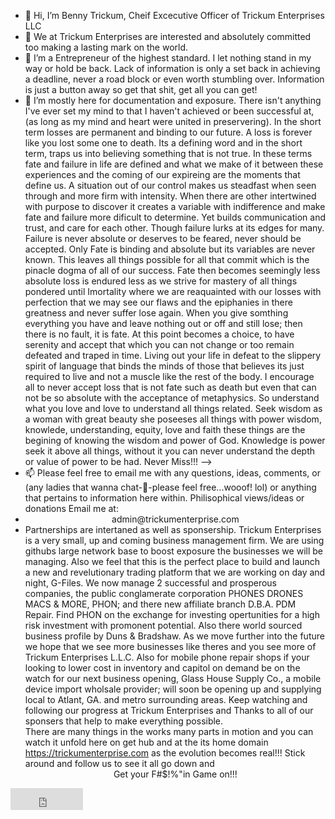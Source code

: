 - 👋 Hi, I’m Benny Trickum, Cheif Excecutive Officer of Trickum Enterprises LLC 
- 👀 We at Trickum Enterprises are interested and absolutely committed too making a lasting mark on the world.
- 🌱 I’m a Entrepreneur of the highest standard.  I let nothing stand in my way or hold be back.  Lack of information is only a set back in achieving a deadline, never a road block or even worth stumbling over.  Information is just a button away so get that shit, get all you can get!
- 💞️ I’m mostly here for documentation and exposure.  There isn't anything I've ever set my mind to that I haven't achieved or been successful at, (as long as my mind and heart were united in preservering).  In the short term losses are permanent and binding to our future.  A loss is forever like you lost some one to death. Its a defining word and in the short term, traps us into believing something that is not true.  In these terms fate and failure in life are defined and what we make of it between these experiences and the coming of our expireing are the moments that define us.  A situation out of our control makes us steadfast when seen through and more firm with intensity.  When there are other intertwined with purpose to discover it creates a variable with indifference and make fate and failure more dificult to determine.  Yet builds communication and trust, and care for each other.  Though failure lurks at its edges for many.  Failure is never absolute or deserves to be feared, never should be accepted. Only Fate is binding and absolute but its variables are never known.  This leaves all things possible for all that commit which is the pinacle dogma of all of our success. Fate then becomes seemingly less absolute loss is endured less as we strive for mastery of all things pondered until Imortality where we are reaquainted with our losses with perfection that we may see our flaws and the epiphanies in there greatness and never suffer lose again.  When you give somthing everything you have and leave nothing out or off and still lose; then there is no fault, it is fate.  At this point becomes a choice, to have serenity and accept that which you can not change or too remain defeated and traped in time.  Living out your life in defeat to the slippery spirit of language that binds the minds of those that believes its just required to live and not a muscle like the rest of the body.  I encourage all to never accept loss that is not fate such as death but even that can not be so absolute with the acceptance of metaphysics.  So understand what you love and love to understand all things related.  Seek wisdom as a woman with great beauty she poseeses all things with power wisdom, knowlede, understanding, equity, love and faith these things are the begining of knowing the wisdom and power of God.  Knowledge is power seek it above all things, without it you can never understand the depth or value of power to be had.  Never Miss!!!
-->
- 📫 Please feel free to email me with any questions, ideas, comments, or (any ladies that  wanna chat-💞️-please feel free...wooof! lol) or anything that pertains to information here within.  Philisophical views/ideas or donations  Email me at:
- <center>admin@trickumenterprise.com</center>
- Partnerships are intertaned as well as sponsership.
Trickum Enterprises is a very small, up and coming business management firm.  We are using githubs large network base to boost exposure the businesses we will be managing.  Also we feel that this is the perfect place to build and launch a new and revelutionary trading platform that we are working on day and night, G-Files.  We now manage 2 successful and prosperous companies, the public conglamerate corporation PHONES DRONES MACS & MORE, PHON; and there new affiliate branch D.B.A. PDM Repair.  Find PHON on the exchange for investing opertunities for a high risk investment with promonent potential.  Also there world sourced business profile by Duns & Bradshaw.  As we move further into the future we hope that we see more businesses like theres and you see more of Trickum Enterprises L.L.C.  Also for mobile phone repair shops if your looking to lower cost in inventory and capitol on demand be on the watch for our next business opening,  Glass House Supply Co., a mobile device import wholsale provider; will soon be opening up and supplying local to Atlant, GA. and metro surrounding areas.  Keep watching and following our progress at Trickum Enterprises and Thanks to all of our sponsers that help to make everything possible.
<br>There are many things in the works many parts in motion and you can watch it unfold here on get hub and at the its home domain <a href="https://trickumenterprise.com">https://trickumenterprise.com</a> as the evolution becomes real!!!  Stick around and follow us to see it all go down and <br> <center>Get your F#$!%"in Game on!!!</center>

<iframe src="https://github.com/sponsors/TrickumEnterprises/button" title="Sponsor TrickumEnterprises" height="35" width="116" style="border: 0;"></iframe>

<!---
TrickumEnterprises/TrickumEnterprises is a ✨ special ✨ repository because its `README.md` (this file) appears on your GitHub profile.
You can click the Preview link to take a look at your changes.
--->
